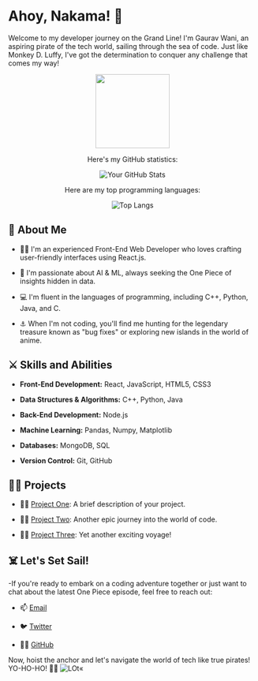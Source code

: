 <!-- Replace 'your-image-url' with a link to your profile picture -->


# Ahoy, Nakama! 👋

Welcome to my developer journey on the Grand Line! I'm Gaurav Wani, an aspiring pirate of the tech world, sailing through the sea of code. Just like Monkey D. Luffy, I've got the determination to conquer any challenge that comes my way!

<div align="center">
  <img height="150" src="https://media.tenor.com/cX92mi1p-NYAAAAd/coding-anime.gif"  />
</div>

<div align="center">

Here's my GitHub statistics:

![Your GitHub Stats](https://github-readme-stats.vercel.app/api?username=yourusername&hide_title=false&hide_rank=false&show_icons=true&include_all_commits=true&count_private=true&disable_animations=false&theme=dracula&locale=en&hide_border=false)

 
Here are my top programming languages:

![Top Langs](https://github-readme-stats.vercel.app/api/top-langs/?username=githubviit&locale=en&hide_title=false&layout=compact&card_width=320&langs_count=5&theme=dracula&hide_border=false)
</div>



## 🌊 About Me

- 🏴‍☠️ I'm an experienced Front-End Web Developer who loves crafting user-friendly interfaces using React.js.

- 🤖 I'm passionate about AI & ML, always seeking the One Piece of insights hidden in data.

- 💻 I'm fluent in the languages of programming, including C++, Python, Java, and C.

- ⚓ When I'm not coding, you'll find me hunting for the legendary treasure known as "bug fixes" or exploring new islands in the world of anime.

## ⚔️ Skills and Abilities


- **Front-End Development:** React, JavaScript, HTML5, CSS3

- **Data Structures & Algorithms:** C++, Python, Java

- **Back-End Development:** Node.js

- **Machine Learning:** Pandas, Numpy, Matplotlib

- **Databases:** MongoDB, SQL

- **Version Control:** Git, GitHub

 

## 🏴‍☠️ Projects

- 🏴‍☠️ [Project One](https://github.com/yourusername/project-one): A brief description of your project.

- 🏴‍☠️ [Project Two](https://github.com/yourusername/project-two): Another epic journey into the world of code.

- 🏴‍☠️ [Project Three](https://github.com/yourusername/project-three): Yet another exciting voyage!

## ☠️ Let's Set Sail!


-If you're ready to embark on a coding adventure together or just want to chat about the latest One Piece episode, feel free to reach out:

- 📫 [Email](gaurav.22110895@viit.ac.in)

- 🐦 [Twitter](https://twitter.com/yourusername)

- 🏴‍☠️ [GitHub](https://github.com/yourusername)

Now, hoist the anchor and let's navigate the world of tech like true pirates! YO-HO-HO! 🏴‍☠️
![LOt«](https://wallpapercave.com/wp/wp8303821.png)
